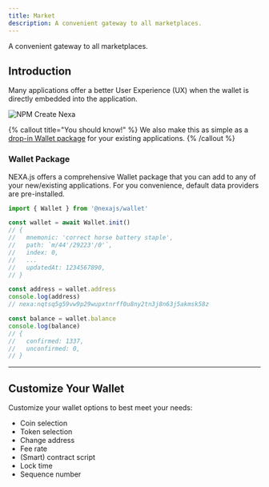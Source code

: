 ```yaml
---
title: Market
description: A convenient gateway to all marketplaces.
---
```


A convenient gateway to all marketplaces.


## Introduction

Many applications offer a better User Experience (UX) when the wallet is directly embedded into the application.

![NPM Create Nexa](screenshots/studio-wallet.png)

{% callout title="You should know!" %}
We also make this as simple as a [drop-in Wallet package](https://github.com/avasdao/nexajs/tree/master/packages/Wallet) for your existing applications.
{% /callout %}

### Wallet Package

NEXA.js offers a comprehensive Wallet package that you can add to any of your new/existing applications. For you convenience, default data providers are pre-installed.

```js
import { Wallet } from '@nexajs/wallet'

const wallet = await Wallet.init()
// {
//   mnemonic: 'correct horse battery staple',
//   path: `m/44'/29223'/0'`,
//   index: 0,
//   ...
//   updatedAt: 1234567890,
// }

const address = wallet.address
console.log(address)
// nexa:nqtsq5g59vw9p29wupxtnrff0u8ny2tn3j8n63j5akmsk58z

const balance = wallet.balance
console.log(balance)
// {
//   confirmed: 1337,
//   unconfirmed: 0,
// }
```

---

## Customize Your Wallet

Customize your wallet options to best meet your needs:

- Coin selection
- Token selection
- Change address
- Fee rate
- (Smart) contract script
- Lock time
- Sequence number
